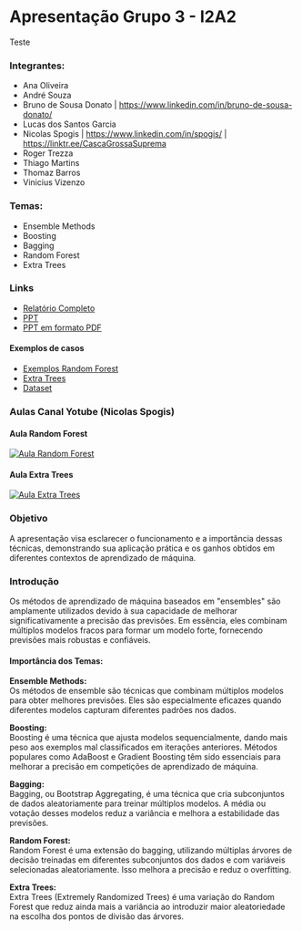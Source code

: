 # Apresentação Grupo 3 - I2A2

Teste 
### Integrantes:
- Ana Oliveira 
- André Souza 
- Bruno de Sousa Donato | <https://www.linkedin.com/in/bruno-de-sousa-donato/>
- Lucas dos Santos Garcia 
- Nicolas Spogis | <https://www.linkedin.com/in/spogis/> | <https://linktr.ee/CascaGrossaSuprema>
- Roger Trezza 
- Thiago Martins 
- Thomaz Barros 
- Vinicius Vizenzo

### Temas:
- Ensemble Methods
- Boosting
- Bagging
- Random Forest
- Extra Trees

### Links
- [Relatório Completo](https://github.com/Spogis/I2A2/blob/master/Projeto%20Grupo%203/Relat%C3%B3rio%20Grupo%203.pdf)
- [PPT](https://github.com/Spogis/I2A2/blob/master/Projeto%20Grupo%203/PPT%20-%20Grupo%203.pptx)
- [PPT em formato PDF](https://github.com/Spogis/I2A2/blob/master/Projeto%20Grupo%203/PPT%20-%20Grupo%203.pdf)
#### Exemplos de casos
- [Exemplos Random Forest](https://github.com/Spogis/I2A2/blob/master/Projeto%20Grupo%203/Jupyter%20Notebooks/00%20-%20Random%20Forest%20Regression.ipynb)
- [Extra Trees](https://github.com/Spogis/I2A2/blob/master/Projeto%20Grupo%203/Jupyter%20Notebooks/01%20-%20Extremely%20Randomized%20Trees%20Regression.ipynb)
- [Dataset](https://github.com/Spogis/I2A2/blob/master/Projeto%20Grupo%203/Jupyter%20Notebooks/TabelaTACO.xlsx)


### Aulas Canal Yotube (Nicolas Spogis)
#### Aula Random Forest
[![Aula Random Forest](https://img.youtube.com/vi/v236RYHjt08/0.jpg)](https://youtu.be/v236RYHjt08)
#### Aula Extra Trees
[![Aula Extra Trees](https://img.youtube.com/vi/0pYxoQAdFe4/0.jpg)](https://youtu.be/0pYxoQAdFe4)



### Objetivo

A apresentação visa esclarecer o funcionamento e a importância dessas técnicas, demonstrando sua aplicação prática e os ganhos obtidos em diferentes contextos de aprendizado de máquina.

### Introdução

Os métodos de aprendizado de máquina baseados em "ensembles" são amplamente utilizados devido à sua capacidade de melhorar significativamente a precisão das previsões. Em essência, eles combinam múltiplos modelos fracos para formar um modelo forte, fornecendo previsões mais robustas e confiáveis.

#### Importância dos Temas:

**Ensemble Methods:**  
Os métodos de ensemble são técnicas que combinam múltiplos modelos para obter melhores previsões. Eles são especialmente eficazes quando diferentes modelos capturam diferentes padrões nos dados.

**Boosting:**  
Boosting é uma técnica que ajusta modelos sequencialmente, dando mais peso aos exemplos mal classificados em iterações anteriores. Métodos populares como AdaBoost e Gradient Boosting têm sido essenciais para melhorar a precisão em competições de aprendizado de máquina.

**Bagging:**  
Bagging, ou Bootstrap Aggregating, é uma técnica que cria subconjuntos de dados aleatoriamente para treinar múltiplos modelos. A média ou votação desses modelos reduz a variância e melhora a estabilidade das previsões. 

**Random Forest:**  
Random Forest é uma extensão do bagging, utilizando múltiplas árvores de decisão treinadas em diferentes subconjuntos dos dados e com variáveis selecionadas aleatoriamente. Isso melhora a precisão e reduz o overfitting.

**Extra Trees:**  
Extra Trees (Extremely Randomized Trees) é uma variação do Random Forest que reduz ainda mais a variância ao introduzir maior aleatoriedade na escolha dos pontos de divisão das árvores.

